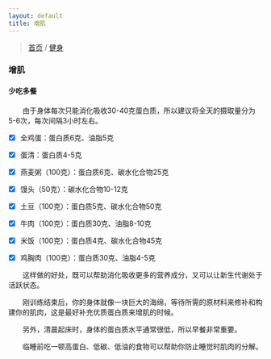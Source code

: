 ```yaml
---
layout: default
title: 增肌
---
```


> [首页](/index.md) / [健身](/sports-and-fitness/fitness-index.md)

### 增肌

#### 少吃多餐

&emsp;&emsp;由于身体每次只能消化吸收30-40克蛋白质，所以建议将全天的摄取量分为5-6次，每次间隔3小时左右。

- [x] 全鸡蛋：蛋白质6克、油脂5克

- [x] 蛋清：蛋白质4-5克

- [x] 燕麦粥（100克）：蛋白质6克、碳水化合物25克

- [x] 馒头（50克）：碳水化合物10-12克

- [x] 土豆（100克）：蛋白质5克、碳水化合物50克

- [x] 牛肉（100克）：蛋白质30克、油脂8-10克

- [x] 米饭（100克）：蛋白质4克、碳水化合物45克

- [x] 鸡胸肉（100克）：蛋白质30克、油脂4-5克


&emsp;&emsp;这样做的好处，既可以帮助消化吸收更多的营养成分，又可以让新生代谢处于活跃状态。

&emsp;&emsp;刚训练结束后，你的身体就像一块巨大的海绵，等待所需的原材料来修补和构建你的肌肉，这是最好补充优质蛋白质来增肌的时候。

&emsp;&emsp;另外，清晨起床时，身体的蛋白质水平通常很低，所以早餐非常重要。

&emsp;&emsp;临睡前吃一顿高蛋白、低碳、低油的食物可以帮助你防止睡觉时肌肉的分解。


